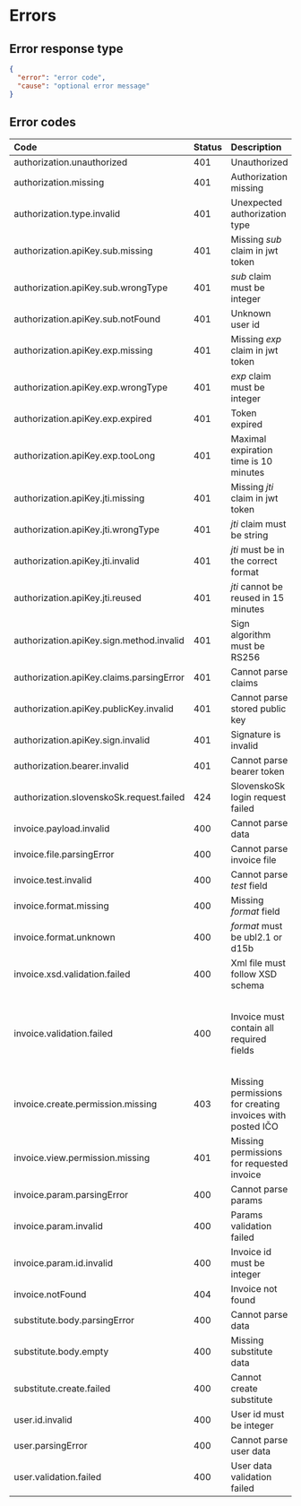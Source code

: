 # Errors

## Error response type 

```json
{
  "error": "error code",
  "cause": "optional error message"
}
```

## Error codes

| Code | Status | Description | Cause |
| :--- | :----- | :---------- | :---- |
| authorization.unauthorized | 401 | Unauthorized | |
| authorization.missing | 401 | Authorization missing | |
| authorization.type.invalid | 401 | Unexpected authorization type | |
| authorization.apiKey.sub.missing | 401 | Missing *sub* claim in jwt token | |
| authorization.apiKey.sub.wrongType | 401 | *sub* claim must be integer | |
| authorization.apiKey.sub.notFound | 401 | Unknown user id | |
| authorization.apiKey.exp.missing | 401 | Missing *exp* claim in jwt token | |
| authorization.apiKey.exp.wrongType | 401 | *exp* claim must be integer | |
| authorization.apiKey.exp.expired | 401 | Token expired | |
| authorization.apiKey.exp.tooLong | 401 | Maximal expiration time is 10 minutes | |
| authorization.apiKey.jti.missing | 401 | Missing *jti* claim in jwt token | |
| authorization.apiKey.jti.wrongType | 401 | *jti* claim must be string | |
| authorization.apiKey.jti.invalid | 401 | *jti* must be in the correct format |  |
| authorization.apiKey.jti.reused | 401 | *jti* cannot be reused in 15 minutes | |
| authorization.apiKey.sign.method.invalid | 401 | Sign algorithm must be RS256 | |
| authorization.apiKey.claims.parsingError | 401 | Cannot parse claims | |
| authorization.apiKey.publicKey.invalid | 401 | Cannot parse stored public key |  |
| authorization.apiKey.sign.invalid | 401 | Signature is invalid | |
| authorization.bearer.invalid | 401 | Cannot parse bearer token | |
| authorization.slovenskoSk.request.failed | 424 | SlovenskoSk login request failed | |
| invoice.payload.invalid | 400 | Cannot parse data | Error message |
| invoice.file.parsingError | 400 | Cannot parse invoice file | Error message |
| invoice.test.invalid | 400 | Cannot parse *test* field | Error message |
| invoice.format.missing | 400 | Missing *format* field | |
| invoice.format.unknown | 400 | *format* must be ubl2.1 or d15b | |
| invoice.xsd.validation.failed | 400 | Xml file must follow XSD schema | Error message |
| invoice.validation.failed | 400 | Invoice must contain all required fields | Comma separated error codes from [Validation errors](validations.md) |
| invoice.create.permission.missing | 403 | Missing permissions for creating invoices with posted IČO | |
| invoice.view.permission.missing | 401 | Missing permissions for requested invoice | |
| invoice.param.parsingError | 400 | Cannot parse params | Error message |
| invoice.param.invalid | 400 | Params validation failed | Error message |
| invoice.param.id.invalid | 400 | Invoice id must be integer | Error message |
| invoice.notFound | 404 | Invoice not found | |
| substitute.body.parsingError | 400 | Cannot parse data | Error message |
| substitute.body.empty | 400 | Missing substitute data | |
| substitute.create.failed | 400 | Cannot create substitute | Error message |
| user.id.invalid | 400 | User id must be integer | Error message |
| user.parsingError | 400 | Cannot parse user data | Error message |
| user.validation.failed | 400 | User data validation failed | Error message |
